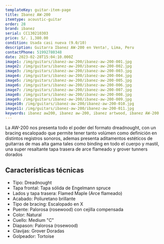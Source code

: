 ```yaml
---
templateKey: guitar-item-page
title: Ibanez AW-200
itemtype: acoustic-guitar
order: 28
brand: ibanez
serial: CC130210303
price: S/. 1,380.00
condition: Usada casi nueva (9.0/10)
description: Guitarra Ibanez AW-200 en Venta!, Lima, Peru
contactPhone: 51992780348
date: 2023-02-28T15:04:10.000Z
image1: /img/guitars/ibanez-aw-200/ibanez-aw-200-001.jpg
image2: /img/guitars/ibanez-aw-200/ibanez-aw-200-002.jpg
image3: /img/guitars/ibanez-aw-200/ibanez-aw-200-003.jpg
image4: /img/guitars/ibanez-aw-200/ibanez-aw-200-004.jpg
image5: /img/guitars/ibanez-aw-200/ibanez-aw-200-005.jpg
image6: /img/guitars/ibanez-aw-200/ibanez-aw-200-006.jpg
image7: /img/guitars/ibanez-aw-200/ibanez-aw-200-007.jpg
image8: /img/guitars/ibanez-aw-200/ibanez-aw-200-008.jpg
image9: /img/guitars/ibanez-aw-200/ibanez-aw-200-009.jpg
image10: /img/guitars/ibanez-aw-200/ibanez-aw-200-010.jpg
image11: /img/guitars/ibanez-aw-200/ibanez-aw-200-011.jpg
keywords: ibanez aw200, ibanez aw-200, ibanez artwood, ibanez AW-200
---
```


La AW-200 nos presenta todo el poder del formato dreadnought, con un bracing escalopado que permite tener tanto volúmen como definición en distintos registros sonoros, ademas presenta aditamentos estéticos de guitarras de mas alta gama tales como binding en todo el cuerpo y mastil, una super resaltante tapa trasera de arce flameado y grover tunners dorados

## Características técnicas

* Tipo: Dreadnought
* Tapa frontal: Tapa sólida de Engelmann spruce
* Lados y tapa trasera: Flamed Maple (Arce flameado)
* Acabado: Poliuretano brillante
* Tipo de bracing: Escalopado en X
* Puente: Palorosa (rosewood) con cejilla compensada
* Color: Natural
* Cuello: Medium "C"
* Diapason: Palorosa (rosewood)
* Clavijas: Grover Doradas
* Golpeador: Tortoise


